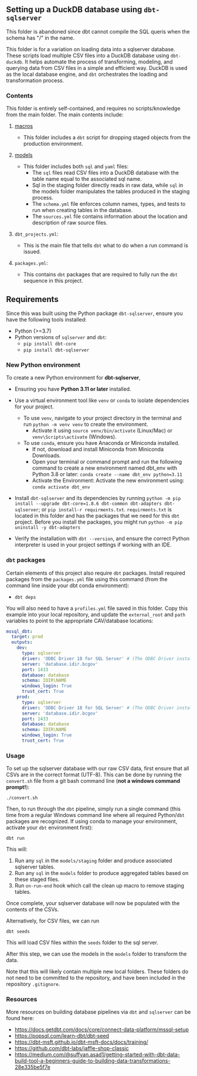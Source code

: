 ## Setting up a DuckDB database using `dbt-sqlserver`

This folder is abandoned since dbt cannot compile the SQL queris when the schema has "/" in the name. 

This folder is for a variation on loading data into a sqlserver database. These scripts load multiple CSV files into a DuckDB database using `dbt-duckdb`. It helps automate the process of transforming, modeling, and querying data from CSV files in a simple and efficient way. DuckDB is used as the local database engine, and `dbt` orchestrates the loading and transformation process.

### Contents

This folder is entirely self-contained, and requires no scripts/knowledge from the main folder. The main contents include:

1. [macros](macros)
   * This folder includes a `dbt` script for dropping staged objects from the production environment. 

2. [models](models)
   * This folder includes both `sql` and `yaml` files:
       * The `sql` files read CSV files into a DuckDB database with the table name equal to the associated sql name.
       * Sql in the staging folder directly reads in raw data, while `sql` in the models folder manipulates the tables produced in the staging process. 
       * The `schema.yml` file enforces column names, types, and tests to run when creating tables in the database. 
       * The `sources.yml` file contains information about the location and description of raw source files. 

3. `dbt_projects.yml`:
   * This is the main file that tells `dbt` what to do when a run command is issued.

4. `packages.yml`:
   * This contains `dbt` packages that are required to fully run the `dbt` sequence in this project. 

## Requirements

Since this was built using the Python package `dbt-sqlserver`, ensure you have the following tools installed:

* Python (>=3.7)
* Python versions of `sqlserver` and `dbt`:
    * `pip install dbt-core`
    * `pip install dbt-sqlserver`


### New Python environment
To create a new Python environment for **dbt-sqlserver**, 

* Ensuring you have **Python 3.11 or later** installed. 

* Use a virtual environment tool like `venv` or `conda` to isolate dependencies for your project. 
  - To use `venv`, navigate to your project directory in the terminal and run `python -m venv venv` to create the environment. 
     * Activate it using `source venv/bin/activate` (Linux/Mac) or `venv\Scripts\activate` (Windows). 
  - To use `conda`, ensure you have Anaconda or Miniconda installed. 
    * If not, download and install Miniconda from Miniconda Downloads.
    * Open your terminal or command prompt and run the following command to create a new environment named dbt_env with Python 3.8 or later:
        `conda create --name dbt_env python=3.11`
    * Activate the Environment: Activate the new environment using:
        `conda activate dbt_env`
  
* Install `dbt-sqlserver` and its dependencies by running `python -m pip install --upgrade dbt-core=1.8.6 dbt-common dbt-adapters dbt-sqlserver`; or `pip install-r requirments.txt`. `requirments.txt` is located in this folder and has the packages that we need for this `dbt` project.
     Before you install the packages, you might run `python -m pip uninstall -y dbt-adapters`
* Verify the installation with `dbt --version`, and ensure the correct Python interpreter is used in your project settings if working with an IDE. 

### `dbt` packages

Certain elements of this project also require `dbt` packages. Install required packages from the `packages.yml` file using this command (from the command line inside your dbt conda environment):
* `dbt deps`

You will also need to have a `profiles.yml` file saved in this folder. Copy this example into your local repository, and update the `external_root` and `path` variables to point to the appropriate CAV/database locations:

```yaml
mssql_dbt:
  target: prod
  outputs:
    dev:
      type: sqlserver
      driver: 'ODBC Driver 18 for SQL Server' # (The ODBC Driver installed on your system)
      server: 'database.idir.bcgov'
      port: 1433
      database: database
      schema: IDIR\NAME
      windows_login: True
      trust_cert: True
    prod:
      type: sqlserver
      driver: 'ODBC Driver 18 for SQL Server' # (The ODBC Driver installed on your system)
      server: 'database.idir.bcgov'
      port: 1433
      database: database
      schema: IDIR\NAME
      windows_login: True
      trust_cert: True

```

### Usage

To set up the sqlserver database with our raw CSV data, first ensure that all CSVs are in the correct format (UTF-8). This can be done by running the `convert.sh` file from a git bash command line (**not a windows command prompt!**):

`./convert.sh`

Then, to run through the `dbt` pipeline, simply run a single command (this time from a regular Windows command line where all required Python/`dbt` packages are recognized. If using conda to manage your environment, activate your `dbt` environment first):

`dbt run`

This will:
1. Run any `sql` in the `models/staging` folder and produce associated sqlserver tables.
2. Run any `sql` in the `models` folder to produce aggregated tables based on these staged files. 
3. Run `on-run-end` hook which call the clean up macro to remove staging tables. 

Once complete, your sqlserver database will now be populated with the contents of the CSVs. 

Alternatively, for CSV files, we can run

`dbt seeds`

This will load CSV files within the `seeds` folder to the sql server. 

After this step, we can use the models in the `models` folder to transform the data. 


Note that this will likely contain multiple new local folders. These folders do not need to be committed to the repository, and have been included in the repository `.gitignore`. 

### Resources

More resources on building database pipelines via `dbt` and `sqlserver` can be found here: 


* https://docs.getdbt.com/docs/core/connect-data-platform/mssql-setup
* https://popsql.com/learn-dbt/dbt-seed
* https://dbt-msft.github.io/dbt-msft-docs/docs/training/
* https://github.com/dbt-labs/jaffle-shop-classic
* https://medium.com/@suffyan.asad1/getting-started-with-dbt-data-build-tool-a-beginners-guide-to-building-data-transformations-28e335be5f7e


